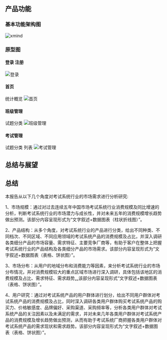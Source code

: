## 产品功能
### 基本功能架构图
![xmind](../img/xmind.png)
### 原型图
#### 登录 注册

![登录](../img/登录.png)
#### 首页
统计概览
![首页](../img/系统首页.png)
#### 班级管理
试题分类
![班级管理](../img/班级管理.png)
#### 考试管理
试题分类 列表
![考试管理](../img/考试管理.png)


##  总结与展望

##  总结

本报告从以下几个角度对考试系统行业的市场需求进行分析研究:

1、市场规模：通过对过去连续五年中国市场考试系统行业消费规模及同比增速的分析，判断考试系统行业的市场潜力与成长性，并对未来五年的消费规模增长趋势做出预测。该部分内容呈现形式为“文字叙述+数据图表（柱状折线图）”。

2、产品结构：从多个角度，对考试系统行业的产品进行分类，给出不同种类、不同档次、不同区域、不同应用领域的考试系统产品的消费规模及占比，并深入调研各类细分产品的市场容量、需求特征、主要竞争厂商等，有助于客户在整体上把握考试系统行业的产品结构及各类细分产品的市场需求。该部分内容呈现形式为“文字叙述+数据图表（表格、饼状图）”。 

3、市场分布：从用户的地域分布和消费能力等因素，来分析考试系统行业的市场分布情况，并对消费规模较大的重点区域市场进行深入调研，具体包括该地区的消费规模及占比、需求特征、需求趋势„„该部分内容呈现形式“文字叙述+数据图表（表格、饼状图）”。

4、用户研究：通过对考试系统产品的用户群体进行划分，给出不同用户群体对考试系统产品的消费规模及占比，同时深入调研各类用户群体购买考试系统产品的购买力、价格敏感度、品牌偏好、采购渠道、采购频率等，分析各类用户群体对考试系统产品的关注因素以及未满足的需求，并对未来几年各类用户群体对考试系统产品的消费规模及增长趋势做出预测，从而有助于考试系统厂商把握各类用户群体对考试系统产品的需求现状和需求趋势。该部分内容呈现形式为“文字叙述+数据图表（表格、饼状图）”。
